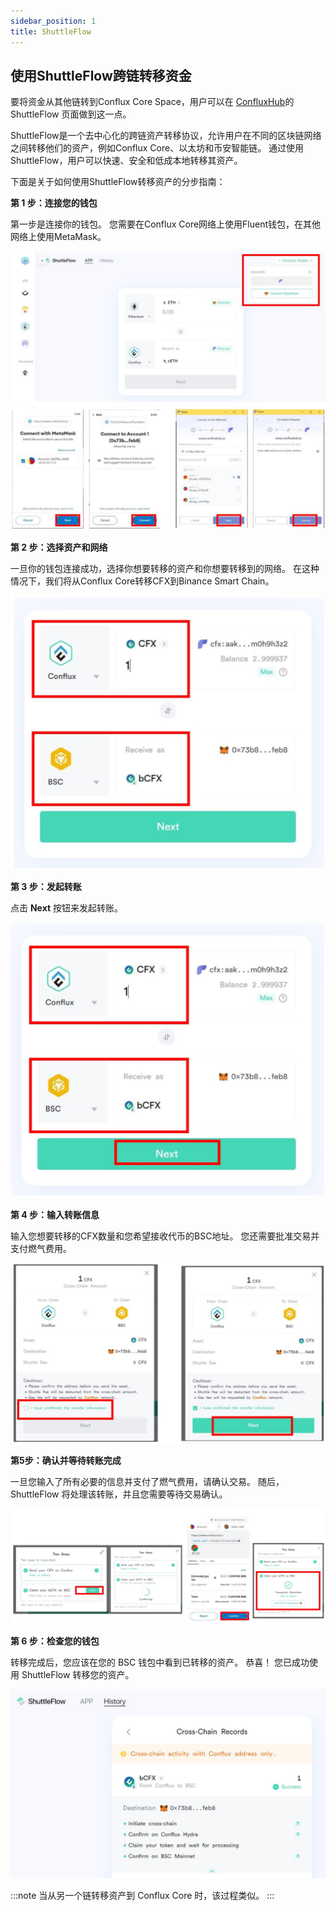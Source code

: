 ```yaml
---
sidebar_position: 1
title: ShuttleFlow
---
```



## 使用ShuttleFlow跨链转移资金

要将资金从其他链转到Conflux Core Space，用户可以在 [ConfluxHub](https://www.confluxhub.io/shuttle-flow)的ShuttleFlow 页面做到这一点。

ShuttleFlow是一个去中心化的跨链资产转移协议，允许用户在不同的区块链网络之间转移他们的资产，例如Conflux Core、以太坊和币安智能链。 通过使用ShuttleFlow，用户可以快速、安全和低成本地转移其资产。

下面是关于如何使用ShuttleFlow转移资产的分步指南：

**第 1 步：连接您的钱包**

第一步是连接你的钱包。 您需要在Conflux Core网络上使用Fluent钱包，在其他网络上使用MetaMask。

![shuttleflow](./img/shuttleflow.jpg) ![shuttleflow1](./img/shuttleflow1.jpg)

**第 2 步：选择资产和网络**

一旦你的钱包连接成功，选择你想要转移的资产和你想要转移到的网络。 在这种情况下，我们将从Conflux Core转移CFX到Binance Smart Chain。

![shuttleflow5](./img/shuttleflow5.jpg)

**第 3 步：发起转账**

点击 **Next** 按钮来发起转账。

![shuttleflow4](./img/shuttleflow4.jpg)

**第 4 步：输入转账信息**

输入您想要转移的CFX数量和您希望接收代币的BSC地址。 您还需要批准交易并支付燃气费用。

![shuttleflow2](./img/shuttleflow2.jpg)

**第5步：确认并等待转账完成**

一旦您输入了所有必要的信息并支付了燃气费用，请确认交易。 随后，ShuttleFlow 将处理该转账，并且您需要等待交易确认。

![shuttleflow3](./img/shuttleflow3.jpg)

**第 6 步：检查您的钱包**

转移完成后，您应该在您的 BSC 钱包中看到已转移的资产。 恭喜！ 您已成功使用 ShuttleFlow 转移您的资产。

![shuttleflow6](./img/shuttleflow6.jpg)

:::note 
当从另一个链转移资产到 Conflux Core 时，该过程类似。
:::